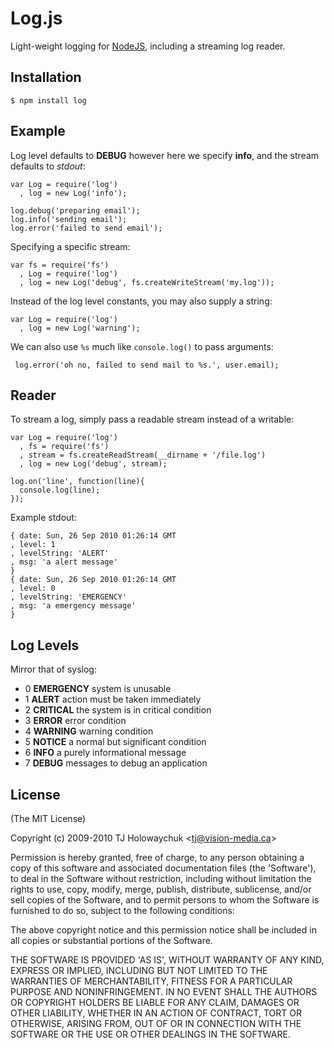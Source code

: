 
# Log.js

 Light-weight logging for [NodeJS](http://nodejs.org), including a 
 streaming log reader.

## Installation

    $ npm install log

## Example

Log level defaults to __DEBUG__ however here we specify __info__, and the stream defaults to _stdout_:

    var Log = require('log')
      , log = new Log('info');

    log.debug('preparing email');
    log.info('sending email');
    log.error('failed to send email');

Specifying a specific stream:

    var fs = require('fs')
      , Log = require('log')
      , log = new Log('debug', fs.createWriteStream('my.log'));

Instead of the log level constants, you may also supply a string:

    var Log = require('log')
      , log = new Log('warning');

 We can also use `%s` much like `console.log()` to pass arguments:
 
     log.error('oh no, failed to send mail to %s.', user.email);

## Reader

 To stream a log, simply pass a readable stream instead of a writable:

    var Log = require('log')
      , fs = require('fs')
      , stream = fs.createReadStream(__dirname + '/file.log')
      , log = new Log('debug', stream);
   
    log.on('line', function(line){
      console.log(line);
    });

Example stdout:

    { date: Sun, 26 Sep 2010 01:26:14 GMT
    , level: 1
    , levelString: 'ALERT'
    , msg: 'a alert message'
    }
    { date: Sun, 26 Sep 2010 01:26:14 GMT
    , level: 0
    , levelString: 'EMERGENCY'
    , msg: 'a emergency message'
    }

## Log Levels

 Mirror that of syslog:
 
  - 0 __EMERGENCY__  system is unusable
  - 1 __ALERT__ action must be taken immediately
  - 2 __CRITICAL__ the system is in critical condition
  - 3 __ERROR__ error condition
  - 4 __WARNING__ warning condition
  - 5 __NOTICE__ a normal but significant condition
  - 6 __INFO__ a purely informational message
  - 7 __DEBUG__ messages to debug an application

## License 

(The MIT License)

Copyright (c) 2009-2010 TJ Holowaychuk &lt;tj@vision-media.ca&gt;

Permission is hereby granted, free of charge, to any person obtaining
a copy of this software and associated documentation files (the
'Software'), to deal in the Software without restriction, including
without limitation the rights to use, copy, modify, merge, publish,
distribute, sublicense, and/or sell copies of the Software, and to
permit persons to whom the Software is furnished to do so, subject to
the following conditions:

The above copyright notice and this permission notice shall be
included in all copies or substantial portions of the Software.

THE SOFTWARE IS PROVIDED 'AS IS', WITHOUT WARRANTY OF ANY KIND,
EXPRESS OR IMPLIED, INCLUDING BUT NOT LIMITED TO THE WARRANTIES OF
MERCHANTABILITY, FITNESS FOR A PARTICULAR PURPOSE AND NONINFRINGEMENT.
IN NO EVENT SHALL THE AUTHORS OR COPYRIGHT HOLDERS BE LIABLE FOR ANY
CLAIM, DAMAGES OR OTHER LIABILITY, WHETHER IN AN ACTION OF CONTRACT,
TORT OR OTHERWISE, ARISING FROM, OUT OF OR IN CONNECTION WITH THE
SOFTWARE OR THE USE OR OTHER DEALINGS IN THE SOFTWARE.
